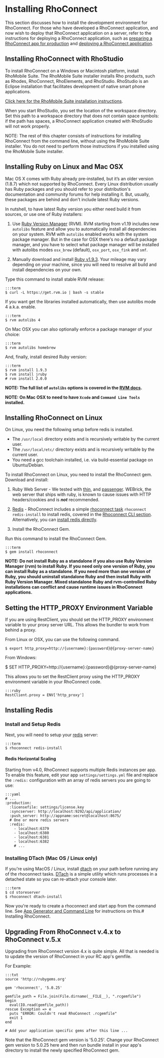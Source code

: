 # Installing RhoConnect

This section discusses how to install the development environment for RhoConnect. For those who have developed a RhoConnect application, and now wish to deploy that RhoConnect application on a server, refer to the instructions for deploying a RhoConnect application, such as [preparing a RhoConnect app for production](preparing-production) and [deploying a RhoConnect application](deploying).

## Installing RhoConnect with RhoStudio

To install RhoConnect on a Windows or Macintosh platform, install RhoMobile Suite. The RhoMobile Suite installer installs Rho products, such as Rhodes, RhoConnect, RhoElements, and RhoStudio. RhoStudio is an Eclipse installation that facilitates development of native smart phone applications.

[Click here for the RhoMobile Suite installation instructions](../guide/rhomobile-install).

When you start RhoStudio, you set the location of the workspace directory. Set this path to a workspace directory that does not contain space symbols: if the path has spaces, a RhoConnect application created with RhoStudio will not work properly.

NOTE: The rest of this chapter consists of instructions for installing RhoConnect from the command line, without using the RhoMobile Suite installer. You do not need to perform those instructions if you installed using the RhoMobile Suite installer.

## Installing Ruby on Linux and Mac OSX

Mac OS X comes with Ruby already pre-installed, but it’s an older version (1.8.7) which not supported by RhoConnect.
Every Linux distribution usually has Ruby packages and you should refer to your distribution's documentation and community forums for help installing it.
But, usually, these packages are behind and don't include latest Ruby versions.

In nutshell, to have latest Ruby version you either need build it from sources, or use one of Ruby installers:

1. Use [Ruby Version Manager](https://rvm.io) (RVM). RVM starting from v1.19 includes new `autolibs` feature and allow you to automatically install all dependencies on your system. RVM with `autolibs` enabled works with the system package manager. But in the case for OSX
there's no a default package manager, and you have to select what package manager will be installed with autolibs modes `osx_brew` (default), `osx_port`, `osx_fink` and `smf`.

2. Manually download and install [Ruby v1.9.3](http://www.ruby-lang.org/en/downloads/).  Your mileage may vary depending on your machine, since you will need to resolve all build and install dependencies on your own.

Type this command to install stable RVM release:

    :::term
    $ curl -L https://get.rvm.io | bash -s stable

If you want get the libraries installed automatically, then use autolibs mode 4 a.k.a. enable.

    :::term
    $ rvm autolibs 4

On Mac OSX you can also optionally enforce a package manager of your choice:
 
    :::term
    $ rvm autolibs homebrew

And, finally, install desired Ruby version:

    :::term
    $ rvm install 1.9.3
    $ rvm install jruby
    # rvm install 2.0.0

**NOTE: The full list of `autolibs` options is covered in the [RVM docs](https://rvm.io/rvm/autolibs/).**

**NOTE: On Mac OSX to need to have `Xcode` and `Command Line Tools` installed.**


## Installing RhoConnect on Linux

On Linux, you need the following setup before redis is installed.

 * The `/usr/local` directory exists and is recursively writable by the current user.
 * The `/usr/local/etc/` directory exists and is recursively writable by the current user.
 * You need a gcc toolchain installed, i.e. via build-essential package on Ubuntu/Debian.

To install RhoConnect on Linux, you need to install the RhoConnect gem. Download and install:


1. Ruby Web Server - We tested with [thin](http://code.macournoyer.com/thin/), and [passenger](http://www.modrails.com/). WEBrick, the web server that ships with ruby, is known to cause issues with HTTP headers/cookies and is ***not*** recommended.

2. [Redis](http://redis.io/) - RhoConnect includes a simple [rhoconnect task](command-line#rhoconnect-cli-rhoconnect-v32) `rhoconnect redis-install` to install redis, covered in the [Rhoconnect CLI section](command-line#rhoconnect-cli-rhoconnect-v32). Alternatively, you can [install redis directly](http://redis.io/download).

3. Install the RhoConnect Gem.

Run this command to install the RhoConnect Gem.

    :::term
    $ gem install rhoconnect

**NOTE: Do not install Ruby as a standalone if you also use Ruby Version Manager (rvm) to install Ruby. If you need only one version of Ruby, you can install Ruby as a standalone. If you need more than one version of Ruby, you should uninstall standalone Ruby and then install Ruby with Ruby Version Manager. Mixed standalone Ruby and rvm-controlled Ruby installations can conflict and cause runtime issues in RhoConnect applications.**

## Setting the HTTP_PROXY Environment Variable

If you are using RestClient, you should set the HTTP_PROXY environment variable to your proxy server URL. This allows the bundler to work from behind a proxy.

From Linux or OSX, you can use the following command.

    $ export http_proxy=http://{username}:{password}@{proxy-server-name}

From Windows:

   $ SET HTTP_PROXY=http://{username}:{password}@{proxy-server-name}

This allows you to set the RestClient proxy using the HTTP_PROXY environment variable in your RhoConnect code.

    :::ruby
    RestClient.proxy = ENV['http_proxy']

## Installing Redis
### Install and Setup Redis

Next, you will need to setup your [redis](http://redis.io/) server:

    :::term
    $ rhoconnect redis-install

#### Redis Horizontal Scaling

Starting from v4.0, RhoConnect supports multiple Redis instances per app.
To enable this feature, edit your app `settings/settings.yml` file and replace the `:redis:` configuration
with an array of redis servers you are going to use:

    :::yaml
    # ...
    :production:
      :licensefile: settings/license.key
      :syncserver: http://localhost:9292/api/application/
      :push_server: http://appname:secret@localhost:8675/
      # One or more redis servers
      :redis:
        - localhost:6379
        - localhost:6380
        - localhost:6381
        - localhost:6382
        # ...

### Installing DTach (Mac OS / Linux only)

If you're using MacOS / Linux, install [dtach](http://dtach.sourceforge.net/) on your path before running any of the rhoconnect tasks.  [DTach](http://dtach.sourceforge.net/) is a simple utility which runs processes in a detached state so you can re-attach your console later.

    :::term
    $ cd storeserver
    $ rhoconnect dtach-install

Now you're ready to create a rhoconnect and start app from the command line. See [App Generator and Command Line](command-line) for instructions on this.# Installing RhoConnect.

## Upgrading From RhoConnect v.4.x to RhoConnect v.5.x
Upgrading from RhoConnect version 4.x is quite simple. All that is needed is to update the version of RhoConnect in your RC app's gemfile.

For Example:

    :::txt
    source 'http://rubygems.org'

    gem 'rhoconnect', '5.0.25'

    gemfile_path = File.join(File.dirname(__FILE__), ".rcgemfile")
    begin
      eval(IO.read(gemfile_path))
    rescue Exception => e
      puts "ERROR: Couldn't read RhoConnect .rcgemfile"
      exit 1
    end

    # Add your application specific gems after this line ...

Note that the RhoConnect gem version is '5.0.25'. Change your RhoConnect gem version to 5.0.25 here and then run bundle install in your app's directory to install the newly specified RhoConnect gem.